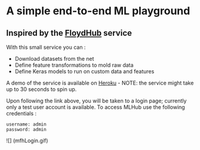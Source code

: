 # A simple end-to-end ML playground

## Inspired by the [FloydHub](https://www.floydhub.com/) service

With this small service you can :

* Download datasets from the net
* Define feature transformations to mold raw data 
* Define Keras models to run on custom data and features

A demo of the service is available on [Heroku](http://mfh-demo.herokuapp.com) - NOTE: the service might take up to 30 seconds to spin up.

Upon following the link above, you will be taken to a login page; currently only a test user account is available. To access
MLHub use the following credentials :

    username: admin
    password: admin

![] (mfhLogin.gif)

